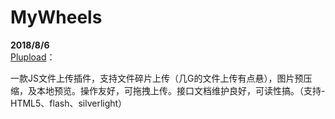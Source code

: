 # MyWheels

<B>2018/8/6</b>
<br>
<a href="https://www.plupload.com" target="_blank">Plupload</a>：
<P>一款JS文件上传插件，支持文件碎片上传（几G的文件上传有点悬），图片预压缩，及本地预览。操作友好，可拖拽上传。接口文档维护良好，可读性搞。（支持-HTML5、flash、silverlight）</P>
